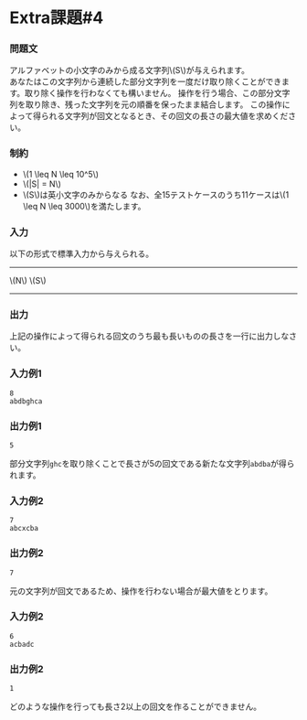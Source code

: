 # Extra課題#4

### 問題文
アルファベットの小文字のみから成る文字列\\(S\\)が与えられます。  
あなたはこの文字列から連続した部分文字列を一度だけ取り除くことができます。取り除く操作を行わなくても構いません。
操作を行う場合、この部分文字列を取り除き、残った文字列を元の順番を保ったまま結合します。
この操作によって得られる文字列が回文となるとき、その回文の長さの最大値を求めください。



### 制約
- \\(1 \leq N \leq 10^5\\)
- \\(|S| = N\\)
- \\(S\\)は英小文字のみからなる
なお、全15テストケースのうち11ケースは\\(1 \leq N \leq 3000\\)を満たします。


### 入力
以下の形式で標準入力から与えられる。

---

\\(N\\)
\\(S\\)

---




### 出力
上記の操作によって得られる回文のうち最も長いものの長さを一行に出力しなさい。


### 入力例1
```
8
abdbghca

```
### 出力例1
```
5

```
部分文字列``ghc``を取り除くことで長さが5の回文である新たな文字列``abdba``が得られます。

### 入力例2
```
7
abcxcba

```
### 出力例2
```
7

```

元の文字列が回文であるため、操作を行わない場合が最大値をとります。

### 入力例2
```
6
acbadc

```
### 出力例2
```
1

```
どのような操作を行っても長さ2以上の回文を作ることができません。

